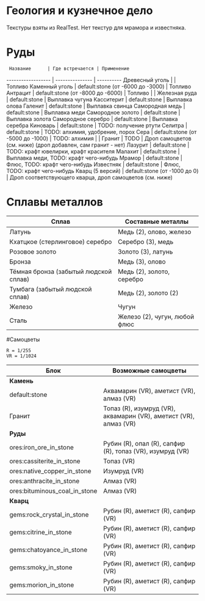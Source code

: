 Геология и кузнечное дело
=========================

Текстуры взяты из RealTest.
Нет текстур для мрамора и известняка.

# Руды
     Название      | Где встречается | Применение 
------------------ | --------------- | ---------- 
Древесный уголь    |                 | Топливо
Каменный уголь     | default:stone (от -6000 до -3000) | Топливо
Антрацит           | default:stone (от -8000 до -6000) | Топливо
                   |                 |
Железная руда      |  default:stone  | Выплавка чугуна
Касситерит         |  default:stone  | Выплавка олова
Галенит            |  default:stone  | Выплавка свинца
Самородная медь    |  default:stone  | Выплавка меди
Самородное золото  |  default:stone  | Выплавка золота
Самородное серебро |  default:stone  | Выплавка серебра
Киноварь           |  default:stone  | TODO: получение ртути
Селитра            |  default:stone  | TODO: алхимия, удобрение, порох
Сера               |  default:stone (от -5000 до -1000) | TODO: алхимия
                   |                 |
Гранит             |  TODO           | Дроп самоцветов (см. ниже) (дроп добавлен, сам гранит - нет)
Лазурит            |  default:stone  | TODO: крафт ювелирки, крафт красителя
Малахит            |  default:stone  | Выплавка меди, TODO: крафт чего-нибудь
Мрамор             |  default:stone  | Флюс, TODO: крафт чего-нибудь
Известняк          |  default:stone  | Флюс, TODO: крафт чего-нибудь
Кварц (5 версий)   |  default:stone (от -1000 до 0) | Дроп соответствующего кварца, дроп самоцветов (см. ниже)

# Сплавы металлов
Сплав | Составные металлы
----- | -----------------
Латунь | Медь (2), олово, железо
Кхатцкое (стерлинговое) серебро | Серебро (3), медь
Розовое золото | Золото (3), латунь
Бронза | Медь (3), олово
Тёмная бронза (забытый людской сплав) | Медь (2), золото, серебро
Тумбага (забытый людской сплав) | Медь (2), золото (2)
Железо | Чугун
Сталь | Железо (2), чугун, любой флюс

#Самоцветы
```
R = 1/255
VR = 1/1024
```

Блок | Возможные самоцветы
---- | -------------------
**Камень** |
default:stone | Аквамарин (VR), аметист (VR), алмаз (VR)
Гранит | Топаз (R), изумруд (VR), аквамарин (VR), аметист (VR), алмаз (VR)
**Руды** |
ores:iron_ore_in_stone | Рубин (R), опал (R), сапфир (R), топаз (VR), изумруд (VR)
ores:cassiterite_in_stone | Топаз (VR)
ores:native_copper_in_stone | Изумруд (VR)
ores:anthracite_in_stone | Алмаз (VR)
ores:bituminous_coal_in_stone | Алмаз (VR)
**Кварц** |
gems:rock_crystal_in_stone | Рубин (R), аметист (R), сапфир (VR)
gems:citrine_in_stone | Рубин (R), аметист (R), сапфир (VR)
gems:chatoyance_in_stone | Рубин (R), аметист (R), сапфир (VR)
gems:smoky_in_stone | Рубин (R), аметист (R), сапфир (VR)
gems:morion_in_stone | Рубин (R), аметист (R), сапфир (VR)
